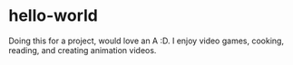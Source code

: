 # hello-world
Doing this for a project, would love an A :D.
I enjoy video games, cooking, reading, and creating animation videos. 
